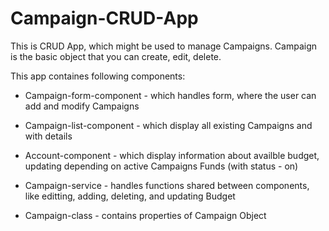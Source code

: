 # Campaign-CRUD-App
This is CRUD App, which might be used to manage Campaigns.
Campaign is the basic object that you can create, edit, delete.

This app containes following components:
* Campaign-form-component - which handles form, where the user can add and modify Campaigns
* Campaign-list-component - which display all existing Campaigns and with details
* Account-component - which display information about availble budget, updating depending on active Campaigns Funds (with status - on)

* Campaign-service - handles functions shared between components, like editting, adding, deleting, and updating Budget
* Campaign-class - contains properties of Campaign Object
